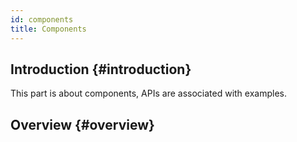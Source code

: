 ```yaml
---
id: components
title: Components
---
```


## Introduction {#introduction}

This part is about components, APIs are associated with examples.

<!-- You can find all examples here: [examples/unit](https://github.com/qber-soft/Ave-Nodejs/tree/main/Code/Avernakis%20Nodejs/Test-Nodejs/examples/unit). -->

## Overview {#overview}

<!-- ### Fundamental {#fundamental}

<div style={{display:"flex"}}>
    <a href="/window" style={{display:"flex", flexDirection:"column", alignItems: "center"}}>
        <img src={require('./assets/window-basic.png').default} style={{width: 600}}/>
        <div style={{marginTop: 10}}>Window</div>
    </a>
    <a href="/layout" style={{display:"flex", flexDirection:"column", alignItems: "center", marginLeft: 20}}>
        <img src={require('./assets/grid-practice-gutter.png').default} style={{width: 600}}/>
        <div style={{marginTop: 10}}>Layout</div>
    </a>
</div>

### Components {#components}

<div style={{display:"flex"}}>
    <a href="/button" style={{display:"flex", flexDirection:"column", alignItems: "center"}}>
        <img src={require('./assets/button-event-click.gif').default} style={{width: 600}}/>
        <div style={{marginTop: 10}}>Button</div>
    </a>
     <a href="/combo-box" style={{display:"flex", flexDirection:"column", alignItems: "center", marginLeft: 20}}>
        <img src={require('./assets/combo-box-basic.gif').default} style={{width: 600}}/>
        <div style={{marginTop: 10}}>ComboBox</div>
    </a>
</div>

<div style={{display:"flex", marginTop: 30}}>
    <a href="/label" style={{display:"flex", flexDirection:"column", alignItems: "center"}}>
        <img src={require('./assets/label-text-align.png').default} style={{width: 600}}/>
        <div style={{marginTop: 10}}>Label</div>
    </a>
     <a href="/text-box" style={{display:"flex", flexDirection:"column", alignItems: "center", marginLeft: 20}}>
        <img src={require('./assets/text-box-basic.gif').default} style={{width: 600}}/>
        <div style={{marginTop: 10}}>TextBox</div>
    </a>
</div>

<div style={{display:"flex", marginTop: 30}}>
    <a href="/list-box" style={{display:"flex", flexDirection:"column", alignItems: "center"}}>
        <img src={require('./assets/list-box-basic.gif').default} style={{width: 600}}/>
        <div style={{marginTop: 10}}>ListBox</div>
    </a>
     <a href="/rich-list-box" style={{display:"flex", flexDirection:"column", alignItems: "center", marginLeft: 20}}>
        <img src={require('./assets/rich-list-box-basic.gif').default} style={{width: 600}}/>
        <div style={{marginTop: 10}}>RichListBox</div>
    </a>
</div>

<div style={{display:"flex", marginTop: 30}}>
    <a href="/progress" style={{display:"flex", flexDirection:"column", alignItems: "center"}}>
        <img src={require('./assets/progress-basic.gif').default} style={{width: 600}}/>
        <div style={{marginTop: 10}}>Progress</div>
    </a>
     <a href="/check-box" style={{display:"flex", flexDirection:"column", alignItems: "center", marginLeft: 20}}>
        <img src={require('./assets/check-box-style.gif').default} style={{width: 600}}/>
        <div style={{marginTop: 10}}>CheckBox</div>
    </a>
</div>

<div style={{display:"flex", marginTop: 30}}>
    <a href="/message-box" style={{display:"flex", flexDirection:"column", alignItems: "center"}}>
        <img src={require('./assets/message-box-basic.gif').default} style={{width: 600}}/>
        <div style={{marginTop: 10}}>MessageBox</div>
    </a>
     <a href="/input" style={{display:"flex", flexDirection:"column", alignItems: "center", marginLeft: 20}}>
        <img src={require('./assets/input-basic.gif').default} style={{width: 600}}/>
        <div style={{marginTop: 10}}>Input</div>
    </a>
</div>

<div style={{display:"flex", marginTop: 30}}>
    <a href="/color-picker" style={{display:"flex", flexDirection:"column", alignItems: "center"}}>
        <img src={require('./assets/color-picker-basic.gif').default} style={{width: 600}}/>
        <div style={{marginTop: 10}}>ColorPicker</div>
    </a>
     <a href="/scroll-bar" style={{display:"flex", flexDirection:"column", alignItems: "center", marginLeft: 20}}>
        <img src={require('./assets/scroll-bar-basic.gif').default} style={{width: 600}}/>
        <div style={{marginTop: 10}}>ScrollBar</div>
    </a>
</div>

<div style={{display:"flex", marginTop: 30}}>
    <a href="/status-bar" style={{display:"flex", flexDirection:"column", alignItems: "center"}}>
        <img src={require('./assets/status-bar-basic.gif').default} style={{width: 600}}/>
        <div style={{marginTop: 10}}>StatusBar</div>
    </a>
     <a href="/calendar" style={{display:"flex", flexDirection:"column", alignItems: "center", marginLeft: 20}}>
        <img src={require('./assets/calendar-basic.gif').default} style={{width: 600}}/>
        <div style={{marginTop: 10}}>Calendar</div>
    </a>
</div>

<div style={{display:"flex", marginTop: 30}}>
    <a href="/date-picker" style={{display:"flex", flexDirection:"column", alignItems: "center"}}>
        <img src={require('./assets/date-picker-basic.gif').default} style={{width: 600}}/>
        <div style={{marginTop: 10}}>DatePicker</div>
    </a>
     <a href="/knob" style={{display:"flex", flexDirection:"column", alignItems: "center", marginLeft: 20}}>
        <img src={require('./assets/knob-basic.gif').default} style={{width: 600}}/>
        <div style={{marginTop: 10}}>Knob</div>
    </a>
</div>

<div style={{display:"flex", marginTop: 30}}>
    <a href="/hyper-link" style={{display:"flex", flexDirection:"column", alignItems: "center"}}>
        <img src={require('./assets/hyper-link-basic.gif').default} style={{width: 600}}/>
        <div style={{marginTop: 10}}>HyperLink</div>
    </a>
     <a href="/tab" style={{display:"flex", flexDirection:"column", alignItems: "center", marginLeft: 20}}>
        <img src={require('./assets/tab-set-content.gif').default} style={{width: 600}}/>
        <div style={{marginTop: 10}}>Tab</div>
    </a>
</div>

<div style={{display:"flex", marginTop: 30}}>
    <a href="/radio-box" style={{display:"flex", flexDirection:"column", alignItems: "center"}}>
        <img src={require('./assets/radio-box-basic.gif').default} style={{width: 600}}/>
        <div style={{marginTop: 10}}>RadioBox</div>
    </a>
     <a href="/track-bar" style={{display:"flex", flexDirection:"column", alignItems: "center", marginLeft: 20}}>
        <img src={require('./assets/track-bar-basic.gif').default} style={{width: 600}}/>
        <div style={{marginTop: 10}}>TrackBar</div>
    </a>
</div>

<div style={{display:"flex", marginTop: 30}}>
    <a href="/tree" style={{display:"flex", flexDirection:"column", alignItems: "center"}}>
        <img src={require('./assets/tree-basic.gif').default} style={{width: 600}}/>
        <div style={{marginTop: 10}}>Tree</div>
    </a>
     <a href="/picture" style={{display:"flex", flexDirection:"column", alignItems: "center", marginLeft: 20}}>
        <img src={require('./assets/picture-basic.png').default} style={{width: 600}}/>
        <div style={{marginTop: 10}}>Picture</div>
    </a>
</div>

### Others {#others}

<div style={{display:"flex", marginTop: 30}}>
    <a href="/custom-component" style={{display:"flex", flexDirection:"column", alignItems: "center"}}>
        <img src={require('./assets/custom-button.gif').default} style={{width: 600}}/>
        <div style={{marginTop: 10}}>Custom Component</div>
    </a>
     <a href="/theme" style={{display:"flex", flexDirection:"column", alignItems: "center", marginLeft: 20}}>
        <img src={require('./assets/toggle-theme.gif').default} style={{width: 600}}/>
        <div style={{marginTop: 10}}>Theme</div>
    </a>
</div> -->
